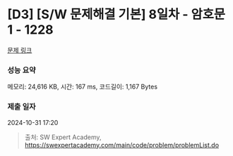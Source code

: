 # [D3] [S/W 문제해결 기본] 8일차 - 암호문1 - 1228 

[문제 링크](https://swexpertacademy.com/main/code/problem/problemDetail.do?contestProbId=AV14w-rKAHACFAYD) 

### 성능 요약

메모리: 24,616 KB, 시간: 167 ms, 코드길이: 1,167 Bytes

### 제출 일자

2024-10-31 17:20



> 출처: SW Expert Academy, https://swexpertacademy.com/main/code/problem/problemList.do